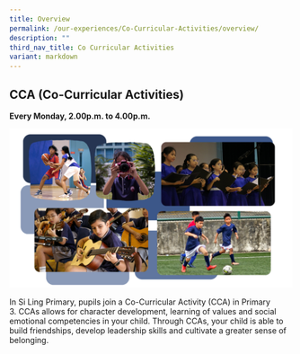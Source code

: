 ```yaml
---
title: Overview
permalink: /our-experiences/Co-Curricular-Activities/overview/
description: ""
third_nav_title: Co Curricular Activities
variant: markdown
---
```

## CCA (Co-Curricular Activities)

**Every Monday, 2.00p.m. to 4.00p.m.**

![](/images/CCA_Overview.png)
		 
In Si Ling Primary, pupils join a Co-Curricular Activity (CCA) in Primary 3.&nbsp;CCAs allows for character development, learning of values and social emotional competencies in your child. Through CCAs, your child is able to build friendships, develop leadership skills and cultivate a greater sense of belonging.